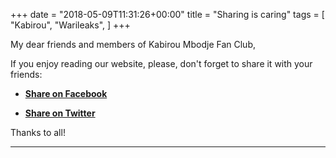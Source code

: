 +++
date = "2018-05-09T11:31:26+00:00"
title = "Sharing is caring"
tags = [
    "Kabirou",
    "Warileaks",
]
+++

My dear friends and members of Kabirou Mbodje Fan Club,

If you enjoy reading our website, please, don't forget to share it with your friends:

- <a href="https://www.facebook.com/sharer/sharer.php?u=warileaks.com">**Share on Facebook**</a>

- <a href="https://twitter.com/home?status=warileaks.com">**Share on Twitter**</a>

Thanks to all!
<!--more-->



<hr>
